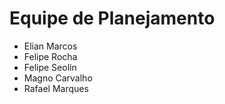 # Equipe de Planejamento

- Elian Marcos
- Felipe Rocha
- Felipe Seolin
- Magno Carvalho
- Rafael Marques